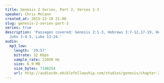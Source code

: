 ```yaml
---
title: Genesis 2 Series, Part 3, Verses 1-3
speaker: Chris McCann
created_at: 2015-12-10 21:00
slug: genesis-2-series-part-3
series: true
description: 'Passages covered: Genesis 2:1-3, Hebrews 3:7-12,17-19, Hebrews 4:1-3,
  John 3:4-5, Luke 13:24.'
audio:
  mp3_low:
    length: '29:57'
    bitrate: 32 Kbps
    sample_rate: 22050 Hz
    size: 6.9 MB
    size_bytes: 7190254
    url: http://audiocdn.ebiblefellowship.com/studies/genesis/chapter-2/2015.12.10_McCann_-_Genesis_2_Series_Part_3.mp3
---
```


